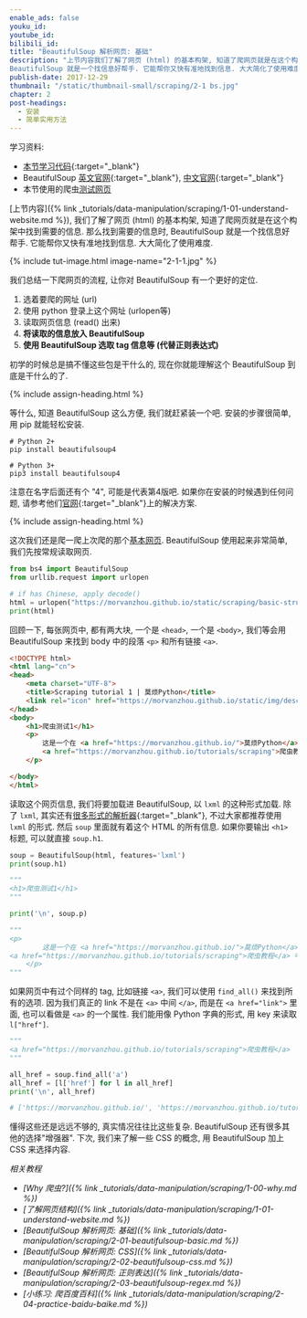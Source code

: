 ```yaml
---
enable_ads: false
youku_id:
youtube_id:
bilibili_id:
title: "BeautifulSoup 解析网页: 基础"
description: "上节内容我们了解了网页 (html) 的基本构架, 知道了爬网页就是在这个构架中找到需要的信息. 那么找到需要的信息时,
BeautifulSoup 就是一个找信息好帮手. 它能帮你又快有准地找到信息. 大大简化了使用难度."
publish-date: 2017-12-29
thumbnail: "/static/thumbnail-small/scraping/2-1 bs.jpg"
chapter: 2
post-headings:
  - 安装
  - 简单实用方法
---
```


学习资料:
  * [本节学习代码](https://github.com/MorvanZhou/easy-scraping-tutorial/blob/master/notebook/2-1-beautifulsoup-basic.ipynb){:target="_blank"}
  * BeautifulSoup [英文官网](https://www.crummy.com/software/BeautifulSoup/bs4/doc/){:target="_blank"}, [中文官网](https://www.crummy.com/software/BeautifulSoup/bs4/doc.zh/){:target="_blank"}
  * 本节使用的爬虫[测试网页](/static/scraping/basic-structure.html)



[上节内容]({% link _tutorials/data-manipulation/scraping/1-01-understand-website.md %}),
我们了解了网页 (html) 的基本构架, 知道了爬网页就是在这个构架中找到需要的信息. 那么找到需要的信息时,
BeautifulSoup 就是一个找信息好帮手. 它能帮你又快有准地找到信息. 大大简化了使用难度.

{% include tut-image.html image-name="2-1-1.jpg" %}


我们总结一下爬网页的流程, 让你对 BeautifulSoup 有一个更好的定位.

1. 选着要爬的网址 (url)
2. 使用 python 登录上这个网址 (urlopen等)
3. 读取网页信息 (read() 出来)
4. **将读取的信息放入 BeautifulSoup**
5. **使用 BeautifulSoup 选取 tag 信息等 (代替正则表达式)**

初学的时候总是搞不懂这些包是干什么的, 现在你就能理解这个 BeautifulSoup 到底是干什么的了.






{% include assign-heading.html %}

等什么, 知道 BeautifulSoup 这么方便, 我们就赶紧装一个吧. 安装的步骤很简单, 用 pip 就能轻松安装.

```shell
# Python 2+
pip install beautifulsoup4

# Python 3+
pip3 install beautifulsoup4
```

注意在名字后面还有个 "4", 可能是代表第4版吧.
如果你在安装的时候遇到任何问题, 请参考他们[官网](https://www.crummy.com/software/BeautifulSoup/bs4/doc.zh/#id5){:target="_blank"}上的解决方案.








{% include assign-heading.html %}

这次我们还是爬一爬上次爬的那个[基本网页](/static/scraping/basic-structure.html). BeautifulSoup 使用起来非常简单, 我们先按常规读取网页.

```python
from bs4 import BeautifulSoup
from urllib.request import urlopen

# if has Chinese, apply decode()
html = urlopen("https://morvanzhou.github.io/static/scraping/basic-structure.html").read().decode('utf-8')
print(html)
```

回顾一下, 每张网页中, 都有两大块, 一个是 `<head>`, 一个是 `<body>`, 我们等会用 BeautifulSoup 来找到
body 中的段落 `<p>` 和所有链接 `<a>`.

```html
<!DOCTYPE html>
<html lang="cn">
<head>
	<meta charset="UTF-8">
	<title>Scraping tutorial 1 | 莫烦Python</title>
	<link rel="icon" href="https://morvanzhou.github.io/static/img/description/tab_icon.png">
</head>
<body>
	<h1>爬虫测试1</h1>
	<p>
		这是一个在 <a href="https://morvanzhou.github.io/">莫烦Python</a>
		<a href="https://morvanzhou.github.io/tutorials/scraping">爬虫教程</a> 中的简单测试.
	</p>

</body>
</html>
```

读取这个网页信息, 我们将要加载进 BeautifulSoup, 以 `lxml` 的这种形式加载. 除了 `lxml`, 其实还有[很多形式的解析器](https://www.crummy.com/software/BeautifulSoup/bs4/doc.zh/#id9){:target="_blank"},
不过大家都推荐使用 `lxml` 的形式. 然后 `soup` 里面就有着这个 HTML 的所有信息. 如果你要输出 `<h1>` 标题, 可以就直接 `soup.h1`.

```python
soup = BeautifulSoup(html, features='lxml')
print(soup.h1)

"""
<h1>爬虫测试1</h1>
"""

print('\n', soup.p)

"""
<p>
		这是一个在 <a href="https://morvanzhou.github.io/">莫烦Python</a>
<a href="https://morvanzhou.github.io/tutorials/scraping">爬虫教程</a> 中的简单测试.
	</p>
"""
```

如果网页中有过个同样的 tag, 比如链接 `<a>`, 我们可以使用 `find_all()` 来找到所有的选项.
因为我们真正的 link 不是在 `<a>` 中间 `</a>`, 而是在 `<a href="link">` 里面, 也可以看做是 `<a>` 的一个属性.
我们能用像 Python 字典的形式, 用 key 来读取 `l["href"]`.

```python
"""
<a href="https://morvanzhou.github.io/tutorials/scraping">爬虫教程</a>
"""

all_href = soup.find_all('a')
all_href = [l['href'] for l in all_href]
print('\n', all_href)

# ['https://morvanzhou.github.io/', 'https://morvanzhou.github.io/tutorials/scraping']
```

懂得这些还是远远不够的, 真实情况往往比这些复杂. BeautifulSoup 还有很多其他的选择"增强器". 下次,
我们来了解一些 CSS 的概念, 用 BeautifulSoup 加上 CSS 来选择内容.




*相关教程*

* *[Why 爬虫?]({% link _tutorials/data-manipulation/scraping/1-00-why.md %})*
* *[了解网页结构]({% link _tutorials/data-manipulation/scraping/1-01-understand-website.md %})*
* *[BeautifulSoup 解析网页: 基础]({% link _tutorials/data-manipulation/scraping/2-01-beautifulsoup-basic.md %})*
* *[BeautifulSoup 解析网页: CSS]({% link _tutorials/data-manipulation/scraping/2-02-beautifulsoup-css.md %})*
* *[BeautifulSoup 解析网页: 正则表达]({% link _tutorials/data-manipulation/scraping/2-03-beautifulsoup-regex.md %})*
* *[小练习: 爬百度百科]({% link _tutorials/data-manipulation/scraping/2-04-practice-baidu-baike.md %})*